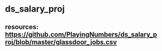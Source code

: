 # ds_salary_proj

## resources: https://github.com/PlayingNumbers/ds_salary_proj/blob/master/glassdoor_jobs.csv
